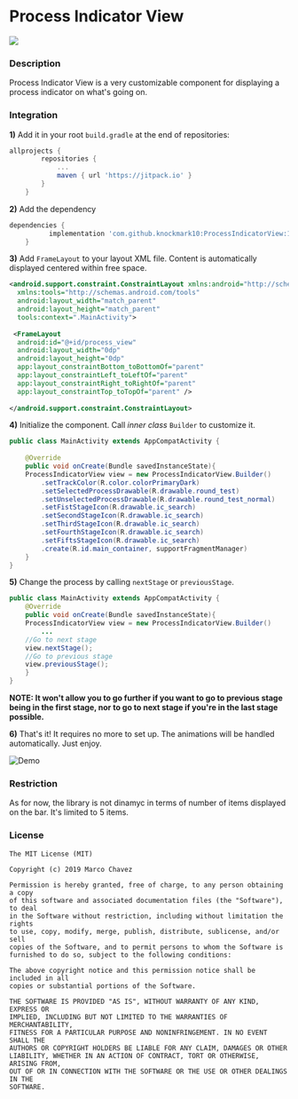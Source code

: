

Process Indicator View
====================  
  
[![](https://jitpack.io/v/knockmark10/ProcessIndicatorView.svg)](https://jitpack.io/#knockmark10/ProcessIndicatorView)
  
### Description  
  
Process Indicator View is a very customizable component for displaying a process indicator on what's going on.
  
### Integration  
  
**1)** Add it in your root ``build.gradle`` at the end of repositories:
  
```groovy  
allprojects {
		repositories {
			...
			maven { url 'https://jitpack.io' }
		}
	}
```  

**2)** Add the dependency
```groovy  
dependencies {
          implementation 'com.github.knockmark10:ProcessIndicatorView:1.0.0-beta1'
	}
```  
  
**3)** Add ``FrameLayout`` to your layout XML file. Content is automatically displayed centered within free space.  
  
```xml  
<android.support.constraint.ConstraintLayout xmlns:android="http://schemas.android.com/apk/res/android"  
  xmlns:tools="http://schemas.android.com/tools"  
  android:layout_width="match_parent"  
  android:layout_height="match_parent"  
  tools:context=".MainActivity">  
  
 <FrameLayout  
  android:id="@+id/process_view"  
  android:layout_width="0dp"  
  android:layout_height="0dp"  
  app:layout_constraintBottom_toBottomOf="parent"  
  app:layout_constraintLeft_toLeftOf="parent"  
  app:layout_constraintRight_toRightOf="parent"  
  app:layout_constraintTop_toTopOf="parent" /> 
  
</android.support.constraint.ConstraintLayout> 
```  
  
**4)** Initialize the component. Call *inner class* ``Builder`` to customize it.
  
```java  
public class MainActivity extends AppCompatActivity {  
	
	@Override
	public void onCreate(Bundle savedInstanceState){
	ProcessIndicatorView view = new ProcessIndicatorView.Builder()
	    .setTrackColor(R.color.colorPrimaryDark)
        .setSelectedProcessDrawable(R.drawable.round_test)
        .setUnselectedProcessDrawable(R.drawable.round_test_normal)
        .setFistStageIcon(R.drawable.ic_search)
        .setSecondStageIcon(R.drawable.ic_search)
        .setThirdStageIcon(R.drawable.ic_search)
        .setFourthStageIcon(R.drawable.ic_search)
        .setFiftsStageIcon(R.drawable.ic_search)
        .create(R.id.main_container, supportFragmentManager)
	}
}
```  

**5)** Change the process by calling ``nextStage`` or ``previousStage``. 
```java  
public class MainActivity extends AppCompatActivity {  
	@Override
	public void onCreate(Bundle savedInstanceState){
	ProcessIndicatorView view = new ProcessIndicatorView.Builder()
		...
	//Go to next stage 
	view.nextStage();
	//Go to previous stage
	view.previousStage();
	}
}
```  

**NOTE:  It won't allow you to go further if you want to go to previous stage being in the first stage, nor to go to next stage if you're in the last stage possible.** 

  
**6)** That's it! It requires no more to set up. The animations will be handled automatically. Just enjoy. 
  
![Demo](https://i.imgur.com/DNtNHyF.gif)
  
### Restriction
 
 As for now, the library is not dinamyc in terms of number of items displayed on the bar. It's limited to 5 items.
  
### License  
  
```  
The MIT License (MIT)  
  
Copyright (c) 2019 Marco Chavez
  
Permission is hereby granted, free of charge, to any person obtaining a copy  
of this software and associated documentation files (the "Software"), to deal  
in the Software without restriction, including without limitation the rights  
to use, copy, modify, merge, publish, distribute, sublicense, and/or sell  
copies of the Software, and to permit persons to whom the Software is  
furnished to do so, subject to the following conditions:  
  
The above copyright notice and this permission notice shall be included in all  
copies or substantial portions of the Software.  
  
THE SOFTWARE IS PROVIDED "AS IS", WITHOUT WARRANTY OF ANY KIND, EXPRESS OR  
IMPLIED, INCLUDING BUT NOT LIMITED TO THE WARRANTIES OF MERCHANTABILITY,  
FITNESS FOR A PARTICULAR PURPOSE AND NONINFRINGEMENT. IN NO EVENT SHALL THE  
AUTHORS OR COPYRIGHT HOLDERS BE LIABLE FOR ANY CLAIM, DAMAGES OR OTHER  
LIABILITY, WHETHER IN AN ACTION OF CONTRACT, TORT OR OTHERWISE, ARISING FROM,  
OUT OF OR IN CONNECTION WITH THE SOFTWARE OR THE USE OR OTHER DEALINGS IN THE  
SOFTWARE.  
```
